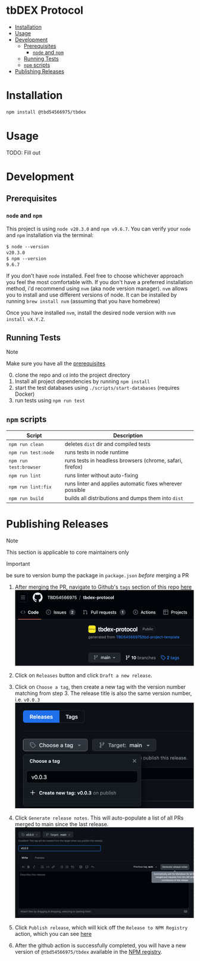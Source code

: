 # tbDEX Protocol <!-- omit in toc -->

- [Installation](#installation)
- [Usage](#usage)
- [Development](#development)
  - [Prerequisites](#prerequisites)
    - [`node` and `npm`](#node-and-npm)
  - [Running Tests](#running-tests)
  - [`npm` scripts](#npm-scripts)
- [Publishing Releases](#publishing-releases)


# Installation

```bash
npm install @tbd54566975/tbdex
```

# Usage
TODO: Fill out


# Development

## Prerequisites
### `node` and `npm`
This project is using `node v20.3.0` and `npm v9.6.7`. You can verify your `node` and `npm` installation via the terminal:

```
$ node --version
v20.3.0
$ npm --version
9.6.7
```

If you don't have `node` installed. Feel free to choose whichever approach you feel the most comfortable with. If you don't have a preferred installation method, i'd recommend using `nvm` (aka node version manager). `nvm` allows you to install and use different versions of node. It can be installed by running `brew install nvm` (assuming that you have homebrew)

Once you have installed `nvm`, install the desired node version with `nvm install vX.Y.Z`.

## Running Tests
> [!NOTE]
> 
> Make sure you have all the [prerequisites](#prerequisites)

0. clone the repo and `cd` into the project directory
1. Install all project dependencies by running `npm install`
2. start the test databases using `./scripts/start-databases` (requires Docker)
3. run tests using `npm run test`

## `npm` scripts

| Script                 | Description                                               |
| ---------------------- | --------------------------------------------------------- |
| `npm run clean`        | deletes `dist` dir and compiled tests                     |
| `npm run test:node`    | runs tests in node runtime                                |
| `npm run test:browser` | runs tests in headless browsers (chrome, safari, firefox) |
| `npm run lint`         | runs linter without auto-fixing                           |
| `npm run lint:fix`     | runs linter and applies automatic fixes wherever possible |
| `npm run build`        | builds all distributions and dumps them into `dist`       |

# Publishing Releases

> [!NOTE]
>
> This section is applicable to core maintainers only

> [!IMPORTANT]
>
> be sure to version bump the package in `package.json` _before_ merging a PR

1. After merging the PR, navigate to Github's `tags` section of this repo [here](https://github.com/TBD54566975/tbdex-protocol/tags)
![Tags](./images/github_tags.png)

1. Click on `Releases` button and click `Draft a new release`.

2. Click on `Choose a tag`, then create a new tag with the version number matching from step 3. The release title is also the same version number, i.e. `v0.0.3`
![New release](./images/new_release.png)

1. Click `Generate release notes`. This will auto-populate a list of all PRs merged to main since the last release.
![Generated release notes](./images/generated_release_notes.png)

1. Click `Publish release`, which will kick off the `Release to NPM Registry` action, which you can see [here](https://github.com/TBD54566975/tbdex-protocol/actions/workflows/release-npm.yml)

2.  After the github action is successfully completed, you will have a new version of `@tbd54566975/tbdex` available in the [NPM registry](https://www.npmjs.com/package/@tbd54566975/tbdex).